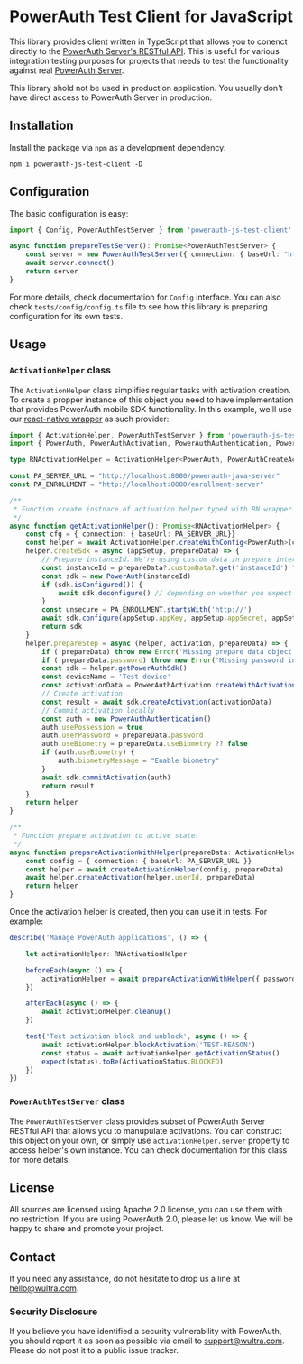# PowerAuth Test Client for JavaScript

This library provides client written in TypeScript that allows you to conenct directly to the [PowerAuth Server's RESTful API](https://github.com/wultra/powerauth-server/blob/develop/docs/WebServices-Methods.md). This is useful for various integration testing purposes for projects that needs to test the functionality against real [PowerAuth Server](https://github.com/wultra/powerauth-server).

<!-- begin box warning -->
This library shold not be used in production application. You usually don't have direct access to PowerAuth Server in production.
<!-- end -->

## Installation

Install the package via `npm` as a development dependency:

```
npm i powerauth-js-test-client -D
``` 

## Configuration

The basic configuration is easy:

```typescript
import { Config, PowerAuthTestServer } from 'powerauth-js-test-client'

async function prepareTestServer(): Promise<PowerAuthTestServer> {
    const server = new PowerAuthTestServer({ connection: { baseUrl: "http://localhost:8080/powerauth-java-server"}})
    await server.connect()
    return server
}
```

For more details, check documentation for `Config` interface. You can also check `tests/config/config.ts` file to see how this library is preparing configuration for its own tests.

## Usage

### `ActivationHelper` class

The `ActivationHelper` class simplifies regular tasks with activation creation. To create a propper instance of this object you need to have implementation that provides PowerAuth mobile SDK functionality. In this example, we'll use our [react-native wrapper](https://github.com/wultra/react-native-powerauth-mobile-sdk) as such provider:

```typescript
import { ActivationHelper, PowerAuthTestServer } from 'powerauth-js-test-client'
import { PowerAuth, PowerAuthActivation, PowerAuthAuthentication, PowerAuthCreateActivationResult } from 'react-native-powerauth-mobile-sdk'

type RNActivationHelper = ActivationHelper<PowerAuth, PowerAuthCreateActivationResult>

const PA_SERVER_URL = "http://localhost:8080/powerauth-java-server"
const PA_ENROLLMENT = "http://localhost:8080/enrollment-server"

/**
 * Function create instnace of activation helper typed with RN wrapper objects.
 */
async function getActivationHelper(): Promise<RNActivationHelper> {
    const cfg = { connection: { baseUrl: PA_SERVER_URL}}
    const helper = await ActivationHelper.createWithConfig<PowerAuth>(cfg)
    helper.createSdk = async (appSetup, prepareData) => {
        // Prepare instanceId. We're using custom data in prepare interface to keep instance id.
        const instanceId = prepareData?.customData?.get('instanceId') ?? 'your-app-instance-id'
        const sdk = new PowerAuth(instanceId)
        if (sdk.isConfigured()) {
            await sdk.deconfigure() // depending on whether you expect config changes
        }
        const unsecure = PA_ENROLLMENT.startsWith('http://')
        await sdk.configure(appSetup.appKey, appSetup.appSecret, appSetup.masterServerPublicKey, PA_ENROLLMENT, unsecure)
        return sdk
    }
    helper.prepareStep = async (helper, activation, prepareData) => {
        if (!prepareData) throw new Error('Missing prepare data object')
        if (!prepareData.password) throw new Error('Missing password in prepare data object')
        const sdk = helper.getPowerAuthSdk()
        const deviceName = 'Test device'
        const activationData = PowerAuthActivation.createWithActivationCode(activation.activationCode!, deviceName)
        // Create activation
        const result = await sdk.createActivation(activationData)
        // Commit activation locally
        const auth = new PowerAuthAuthentication()
        auth.usePossession = true
        auth.userPassword = prepareData.password
        auth.useBiometry = prepareData.useBiometry ?? false
        if (auth.useBiometry) {
            auth.biometryMessage = "Enable biometry"
        }
        await sdk.commitActivation(auth)
        return result
    }
    return helper
}

/**
 * Function prepare activation to active state.
 */
async function prepareActivationWithHelper(prepareData: ActivationHelperPrepareData): Promise<RNActivationHelper> {
    const config = { connection: { baseUrl: PA_SERVER_URL }}
    const helper = await createActivationHelper(config, prepareData)
    await helper.createActivation(helper.userId, prepareData)
    return helper
}
```

Once the activation helper is created, then you can use it in tests. For example:

```typescript
describe('Manage PowerAuth applications', () => {

    let activationHelper: RNActivationHelper

    beforeEach(async () => {
        activationHelper = await prepareActivationWithHelper({ password: "1234" })
    })

    afterEach(async () => {
        await activationHelper.cleanup()
    })

    test('Test activation block and unblock', async () => {
        await activationHelper.blockActivation('TEST-REASON')
        const status = await activationHelper.getActivationStatus()
        expect(status).toBe(ActivationStatus.BLOCKED)
    })
})
```

### `PowerAuthTestServer` class

The `PowerAuthTestServer` class provides subset of PowerAuth Server RESTful API that allows you to manupulate activations. You can construct this object on your own, or simply use `activationHelper.server` property to access helper's own instance. You can check documentation for this class for more details.

## License

All sources are licensed using Apache 2.0 license, you can use them with no restriction. If you are using PowerAuth 2.0, please let us know. We will be happy to share and promote your project.

## Contact

If you need any assistance, do not hesitate to drop us a line at [hello@wultra.com](mailto:hello@wultra.com).

### Security Disclosure

If you believe you have identified a security vulnerability with PowerAuth, you should report it as soon as possible via email to [support@wultra.com](mailto:support@wultra.com). Please do not post it to a public issue tracker.